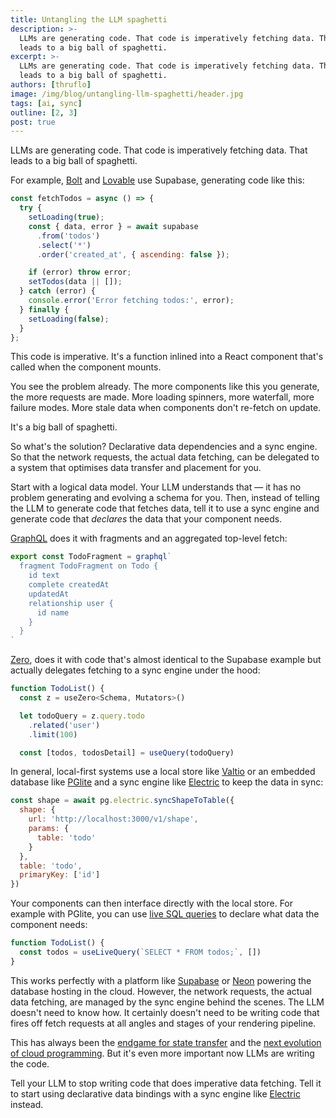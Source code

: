 ```yaml
---
title: Untangling the LLM spaghetti
description: >-
  LLMs are generating code. That code is imperatively fetching data. That
  leads to a big ball of spaghetti.
excerpt: >-
  LLMs are generating code. That code is imperatively fetching data. That
  leads to a big ball of spaghetti.
authors: [thruflo]
image: /img/blog/untangling-llm-spaghetti/header.jpg
tags: [ai, sync]
outline: [2, 3]
post: true
---
```


LLMs are generating code. That code is imperatively fetching data. That leads to a big ball of spaghetti.

For example, [Bolt](https://bolt.new) and [Lovable](http://lovable.dev) use Supabase, generating code like this:

```js
const fetchTodos = async () => {
  try {
    setLoading(true);
    const { data, error } = await supabase
      .from('todos')
      .select('*')
      .order('created_at', { ascending: false });

    if (error) throw error;
    setTodos(data || []);
  } catch (error) {
    console.error('Error fetching todos:', error);
  } finally {
    setLoading(false);
  }
};
```

This code is imperative. It's a function inlined into a React component that's called when the component mounts.

You see the problem already. The more components like this you generate, the more requests are made. More loading spinners, more waterfall, more failure modes. More stale data when components don't re-fetch on update.

It's a big ball of spaghetti.

So what's the solution? Declarative data dependencies and a sync engine. So that the network requests, the actual data fetching, can be delegated to a system that optimises data transfer and placement for you.

Start with a logical data model. Your LLM understands that &mdash; it has no problem generating and evolving a schema for you. Then, instead of telling the LLM to generate code that fetches data, tell it to use a sync engine and generate code that *declares* the data that your component needs.

[GraphQL](https://relay.dev/docs/tutorial/fragments-1/) does it with fragments and an aggregated top-level fetch:

```js
export const TodoFragment = graphql`
  fragment TodoFragment on Todo {
    id text
    complete createdAt
    updatedAt
    relationship user {
      id name
    }
  }
`
```

[Zero](https://zero.rocicorp.dev/docs/reading-data), does it with code that's almost identical to the Supabase example but actually delegates fetching to a sync engine under the hood:

```js
function TodoList() {
  const z = useZero<Schema, Mutators>()

  let todoQuery = z.query.todo
    .related('user')
    .limit(100)

  const [todos, todosDetail] = useQuery(todoQuery)
```

In general, local-first systems use a local store like [Valtio](https://valtio.dev) or an embedded database like [PGlite](https://pglite.dev) and a sync engine like [Electric](/) to keep the data in sync:

```js
const shape = await pg.electric.syncShapeToTable({
  shape: {
    url: 'http://localhost:3000/v1/shape',
    params: {
      table: 'todo'
    }
  },
  table: 'todo',
  primaryKey: ['id']
})
```

Your components can then interface directly with the local store. For example with PGlite, you can use [live SQL queries](https://pglite.dev/docs/framework-hooks/react#uselivequery) to declare what data the component needs:

```js
function TodoList() {
  const todos = useLiveQuery(`SELECT * FROM todos;`, [])
}
```

This works perfectly with a platform like [Supabase](/docs/integrations/supabase) or [Neon](/docs/integrations/neon) powering the database hosting in the cloud. However, the network requests, the actual data fetching, are managed by the sync engine behind the scenes. The LLM doesn't need to know how. It certainly doesn't need to be writing code that fires off fetch requests at all angles and stages of your rendering pipeline.

This has always been the [endgame for state transfer](/blog/2022/12/16/evolution-state-transfer) and the [next evolution of cloud programming](https://www.cidrdb.org/cidr2021/papers/cidr2021_paper16.pdf). But it's even more important now LLMs are writing the code.

Tell your LLM to stop writing code that does imperative data fetching. Tell it to start using declarative data bindings with a sync engine like [Electric](/) instead.